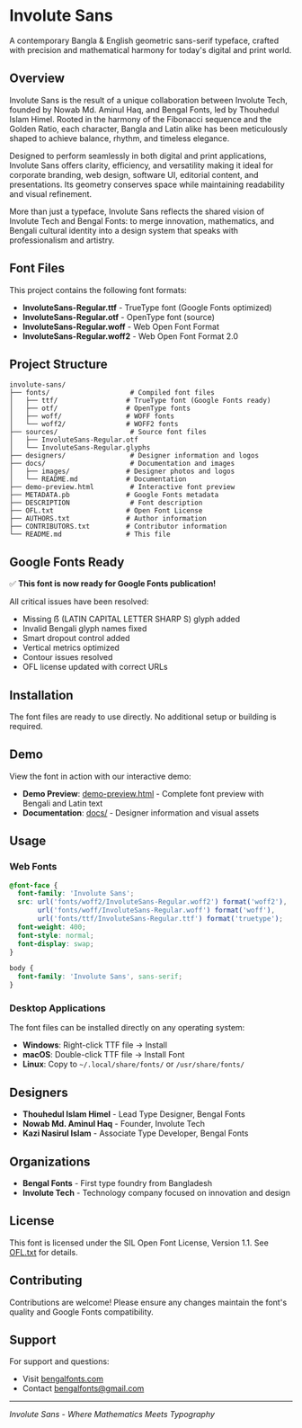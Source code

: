 # Involute Sans

A contemporary Bangla & English geometric sans-serif typeface, crafted with precision and mathematical harmony for today's digital and print world.

## Overview

Involute Sans is the result of a unique collaboration between Involute Tech, founded by Nowab Md. Aminul Haq, and Bengal Fonts, led by Thouhedul Islam Himel. Rooted in the harmony of the Fibonacci sequence and the Golden Ratio, each character, Bangla and Latin alike has been meticulously shaped to achieve balance, rhythm, and timeless elegance.

Designed to perform seamlessly in both digital and print applications, Involute Sans offers clarity, efficiency, and versatility making it ideal for corporate branding, web design, software UI, editorial content, and presentations. Its geometry conserves space while maintaining readability and visual refinement.

More than just a typeface, Involute Sans reflects the shared vision of Involute Tech and Bengal Fonts: to merge innovation, mathematics, and Bengali cultural identity into a design system that speaks with professionalism and artistry.

## Font Files

This project contains the following font formats:
- **InvoluteSans-Regular.ttf** - TrueType font (Google Fonts optimized)
- **InvoluteSans-Regular.otf** - OpenType font (source)
- **InvoluteSans-Regular.woff** - Web Open Font Format
- **InvoluteSans-Regular.woff2** - Web Open Font Format 2.0

## Project Structure

```
involute-sans/
├── fonts/                    # Compiled font files
│   ├── ttf/                 # TrueType font (Google Fonts ready)
│   ├── otf/                 # OpenType fonts
│   ├── woff/                # WOFF fonts
│   └── woff2/               # WOFF2 fonts
├── sources/                  # Source font files
│   ├── InvoluteSans-Regular.otf
│   └── InvoluteSans-Regular.glyphs
├── designers/                # Designer information and logos
├── docs/                     # Documentation and images
│   ├── images/              # Designer photos and logos
│   └── README.md            # Documentation
├── demo-preview.html         # Interactive font preview
├── METADATA.pb              # Google Fonts metadata
├── DESCRIPTION               # Font description
├── OFL.txt                  # Open Font License
├── AUTHORS.txt              # Author information
├── CONTRIBUTORS.txt         # Contributor information
└── README.md                # This file
```

## Google Fonts Ready

✅ **This font is now ready for Google Fonts publication!**

All critical issues have been resolved:
- Missing ẞ (LATIN CAPITAL LETTER SHARP S) glyph added
- Invalid Bengali glyph names fixed
- Smart dropout control added
- Vertical metrics optimized
- Contour issues resolved
- OFL license updated with correct URLs

## Installation

The font files are ready to use directly. No additional setup or building is required.

## Demo

View the font in action with our interactive demo:
- **Demo Preview**: [demo-preview.html](demo-preview.html) - Complete font preview with Bengali and Latin text
- **Documentation**: [docs/](docs/) - Designer information and visual assets

## Usage

### Web Fonts

```css
@font-face {
  font-family: 'Involute Sans';
  src: url('fonts/woff2/InvoluteSans-Regular.woff2') format('woff2'),
       url('fonts/woff/InvoluteSans-Regular.woff') format('woff'),
       url('fonts/ttf/InvoluteSans-Regular.ttf') format('truetype');
  font-weight: 400;
  font-style: normal;
  font-display: swap;
}

body {
  font-family: 'Involute Sans', sans-serif;
}
```

### Desktop Applications

The font files can be installed directly on any operating system:
- **Windows**: Right-click TTF file → Install
- **macOS**: Double-click TTF file → Install Font
- **Linux**: Copy to `~/.local/share/fonts/` or `/usr/share/fonts/`

## Designers

- **Thouhedul Islam Himel** - Lead Type Designer, Bengal Fonts
- **Nowab Md. Aminul Haq** - Founder, Involute Tech
- **Kazi Nasirul Islam** - Associate Type Developer, Bengal Fonts

## Organizations

- **Bengal Fonts** - First type foundry from Bangladesh
- **Involute Tech** - Technology company focused on innovation and design

## License

This font is licensed under the SIL Open Font License, Version 1.1. See [OFL.txt](OFL.txt) for details.

## Contributing

Contributions are welcome! Please ensure any changes maintain the font's quality and Google Fonts compatibility.

## Support

For support and questions:
- Visit [bengalfonts.com](https://bengalfonts.com)
- Contact [bengalfonts@gmail.com](mailto:bengalfonts@gmail.com)

---

*Involute Sans - Where Mathematics Meets Typography*
   